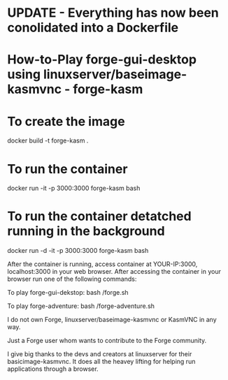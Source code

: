 # UPDATE - Everything has now been conolidated into a Dockerfile

# How-to-Play forge-gui-desktop using linuxserver/baseimage-kasmvnc - forge-kasm

# To create the image
docker build -t forge-kasm .

# To run the container
docker run -it -p 3000:3000 forge-kasm bash
# To run the container detatched running in the background
docker run -d -it -p 3000:3000 forge-kasm bash

After the container is running, access container at YOUR-IP:3000, localhost:3000 in your web browser.
After accessing the container in your browser run one of the following commands:

  To play forge-gui-dekstop: bash /forge.sh
  
  To play forge-adventure: bash /forge-adventure.sh


I do not own Forge, linuxserver/baseimage-kasmvnc or KasmVNC in any way.

Just a Forge user whom wants to contribute to the Forge community.

I give big thanks to the devs and creators at linuxserver for their basicimage-kasmvnc. It does all the heavey lifting for helping run applications through a browser.
